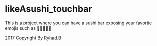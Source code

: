 # likeAsushi_touchbar

This is a project where you can have a sushi bar exposing your favortie emojis such as 🐥🦄🐷🐼🦊


<p>2017 Copyright By <a href="https://ryhad.com">Ryhad.B</a> </p>
